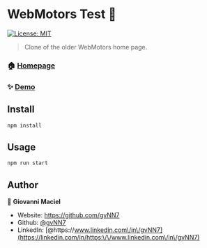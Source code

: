 # WebMotors Test 👋
[![License: MIT](https://img.shields.io/badge/License-MIT-yellow.svg)](#)

> Clone of the older WebMotors home page.

### 🏠 [Homepage](https://github.com/gvNN7/WebMotorsTest/)

### ✨ [Demo](https://webmotors-test.netlify.app/)

## Install

```sh
npm install
```

## Usage

```sh
npm run start
```

## Author

👤 **Giovanni Maciel**

* Website: https://github.com/gvNN7
* Github: [@gvNN7](https://github.com/gvNN7)
* LinkedIn: [@https:\/\/www.linkedin.com\/in\/gvNN7](https://linkedin.com/in/https:\/\/www.linkedin.com\/in\/gvNN7)
